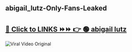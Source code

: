 
 ## abigail_lutz-Only-Fans-Leaked

# <h2><a href="https://clipsfans.com/abigail_lutz&ref=git">🔗 Click to LINKS ⏩⏩ 👉 🟢 abigail lutz </a></h2>

<a href="https://clipsfans.com/abigail_lutz&ref=git" rel="nofollow" data-target="animated-image.originalLink"><img src="https://i.ibb.co.com/xMMVF88/686577567.gif" alt="Viral Video Original" style="max-width: 100%; display: inline-block;" data-target="animated-image.originalImage"></a>
